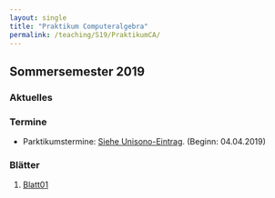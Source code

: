 ```yaml
---
layout: single
title: "Praktikum Computeralgebra"
permalink: /teaching/S19/PraktikumCA/
---
```


## Sommersemester 2019

### Aktuelles

### Termine

* Parktikumstermine: [Siehe Unisono-Eintrag](https://unisono.uni-siegen.de/qisserver/pages/cm/exa/examEventOverviewOwn/showOverview.xhtml?_flowId=examEventOverviewOwn-flow&_flowExecutionKey=e1s3). (Beginn: 04.04.2019)

### Blätter

1. [Blatt01](http://www.algebra.mathematik.uni-siegen.de/barakat/Lehre/SS19/Praktikum/Uebungen/blatt01.pdf)
